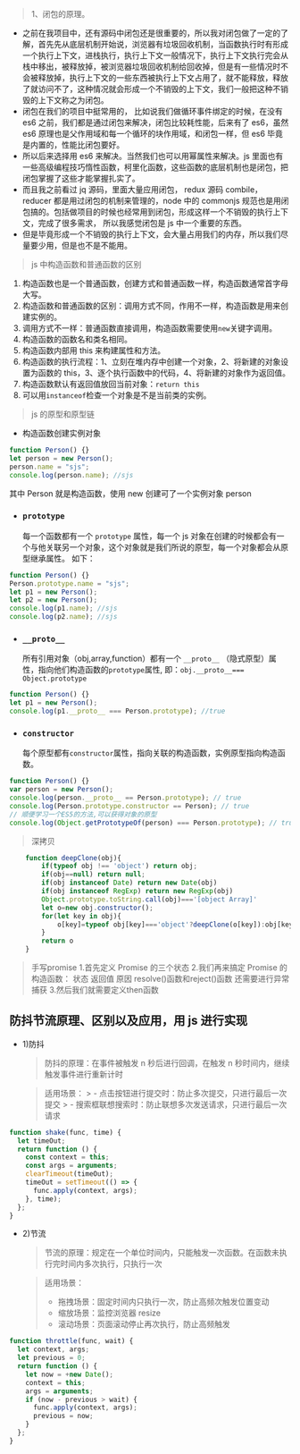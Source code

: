 > 1、闭包的原理。

- 之前在我项目中，还有源码中闭包还是很重要的，所以我对闭包做了一定的了解，首先先从底层机制开始说，浏览器有垃圾回收机制，当函数执行时有形成一个执行上下文，进栈执行，执行上下文一般情况下，执行上下文执行完会从栈中移出，被释放掉，被浏览器垃圾回收机制给回收掉，但是有一些情况时不会被释放掉，执行上下文的一些东西被执行上下文占用了，就不能释放，释放了就访问不了，这种情况就会形成一个不销毁的上下文，我们一般把这种不销毁的上下文称之为闭包。
- 闭包在我们的项目中挺常用的， 比如说我们做循环事件绑定的时候，在没有 es6 之前，我们都是通过闭包来解决，闭包比较耗性能，后来有了 es6，虽然 es6 原理也是父作用域和每一个循环的块作用域，和闭包一样，但 es6 毕竟是内置的，性能比闭包要好。
- 所以后来选择用 es6 来解决。当然我们也可以用幂属性来解决。js 里面也有一些高级编程技巧惰性函数，柯里化函数，这些函数的底层机制也是闭包，把闭包掌握了这些才能掌握扎实了。
- 而且我之前看过 jq 源码，里面大量应用闭包， redux 源码 combile，reducer 都是用过闭包的机制来管理的，node 中的 commonjs 规范也是用闭包搞的。包括做项目的时候也经常用到闭包，形成这样一个不销毁的执行上下文，完成了很多需求， 所以我感觉闭包是 js 中一个重要的东西。
- 但是毕竟形成一个不销毁的执行上下文，会大量占用我们的内存，所以我们尽量要少用，但是也不是不能用。

> js 中构造函数和普通函数的区别

1. 构造函数也是一个普通函数，创建方式和普通函数一样，构造函数通常首字母大写。
2. 构造函数和普通函数的区别：调用方式不同，作用不一样，构造函数是用来创建实例的。
3. 调用方式不一样：普通函数直接调用，构造函数需要使用`new`关键字调用。
4. 构造函数的函数名和类名相同。
5. 构造函数内部用 this 来构建属性和方法。
6. 构造函数的执行流程：1、立刻在堆内存中创建一个对象，2、将新建的对象设置为函数的 this，3、逐个执行函数中的代码，4、将新建的对象作为返回值。
7. 构造函数默认有返回值放回当前对象：`return this`
8. 可以用`instanceof`检查一个对象是不是当前类的实例。

> js 的原型和原型链

- 构造函数创建实例对象

```js
function Person() {}
let person = new Person();
person.name = "sjs";
console.log(person.name); //sjs
```

其中 Person 就是构造函数，使用 new 创建可了一个实例对象 person

- ### `prototype`
  每一个函数都有一个 `prototype` 属性，每一个 js 对象在创建的时候都会有一个与他关联另一个对象，这个对象就是我们所说的原型，每一个对象都会从原型继承属性。
  如下：

```js
function Person() {}
Person.prototype.name = "sjs";
let p1 = new Person();
let p2 = new Person();
console.log(p1.name); //sjs
console.log(p2.name); //sjs
```

- ### `__proto__`
  所有引用对象（obj,array,function）都有一个 `__proto__` （隐式原型）属性，指向他们构造函数的`prototype`属性,
  即：`obj.__proto__=== Object.prototype`

```js
function Person() {}
let p1 = new Person();
console.log(p1.__proto__ === Person.prototype); //true
```

- ### `constructor`
  每个原型都有`constructor`属性，指向关联的构造函数，实例原型指向构造函数。

```js
function Person() {}
var person = new Person();
console.log(person.__proto__ == Person.prototype); // true
console.log(Person.prototype.constructor == Person); // true
// 顺便学习一个ES5的方法,可以获得对象的原型
console.log(Object.getPrototypeOf(person) === Person.prototype); // true
```

> 深拷贝

```javascript
    function deepClone(obj){
        if(typeof obj !== 'object') return obj;
        if(obj==null) return null;
        if(obj instanceof Date) return new Date(obj)
        if(obj instanceof RegExp) return new RegExp(obj)
        Object.prototype.toString.call(obj)==='[object Array]'
        let o=new obj.constructor();
        for(let key in obj){
            o[key]=typeof obj[key]==='object'?deepClone(o[key]):obj[key]
        }
        return o
    }
```

> 手写promise
1.首先定义 Promise 的三个状态
2.我们再来搞定 Promise 的构造函数：
    状态 返回值 原因 resolve()函数和reject()函数 还需要进行异常捕获
3.然后我们就需要定义then函数

## 防抖节流原理、区别以及应用，用 js 进行实现

- 1)防抖
    > 防抖的原理：在事件被触发 n 秒后进行回调，在触发 n 秒时间内，继续触发事件进行重新计时

    > 适用场景：
        > - 点击按钮进行提交时：防止多次提交，只进行最后一次提交
        > - 搜索框联想搜索时：防止联想多次发送请求，只进行最后一次请求

```js
function shake(func, time) {
  let timeOut;
  return function () {
    const context = this;
    const args = arguments;
    clearTimeout(timeOut);
    timeOut = setTimeout(() => {
      func.apply(context, args);
    }, time);
  };
}
```

- 2)节流
  > 节流的原理：规定在一个单位时间内，只能触发一次函数。在函数未执行完时间内多次执行，只执行一次

  > 适用场景：
    > - 拖拽场景：固定时间内只执行一次，防止高频次触发位置变动
    > - 缩放场景：监控浏览器 resize
    > - 滚动场景：页面滚动停止再次执行，防止高频触发

```js
function throttle(func, wait) {
  let context, args;
  let previous = 0;
  return function () {
    let now = +new Date();
    context = this;
    args = arguments;
    if (now - previous > wait) {
      func.apply(context, args);
      previous = now;
    }
  };
}
```